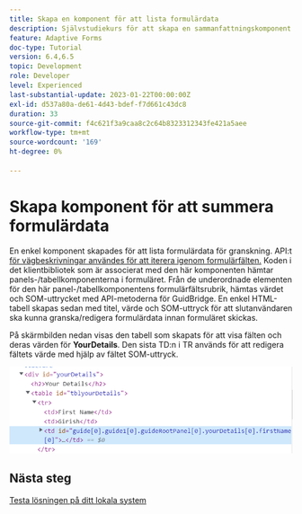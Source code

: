 ```yaml
---
title: Skapa en komponent för att lista formulärdata
description: Självstudiekurs för att skapa en sammanfattningskomponent för att granska formulärdata innan de skickas in.
feature: Adaptive Forms
doc-type: Tutorial
version: 6.4,6.5
topic: Development
role: Developer
level: Experienced
last-substantial-update: 2023-01-22T00:00:00Z
exl-id: d537a80a-de61-4d43-bdef-f7d661c43dc8
duration: 33
source-git-commit: f4c621f3a9caa8c2c64b8323312343fe421a5aee
workflow-type: tm+mt
source-wordcount: '169'
ht-degree: 0%

---
```


# Skapa komponent för att summera formulärdata

En enkel komponent skapades för att lista formulärdata för granskning. API:t [för vägbeskrivningar användes för att iterera igenom formulärfälten.](https://developer.adobe.com/experience-manager/reference-materials/6-5/forms/javascript-api/GuideBridge.html?q=visit) Koden i det klientbibliotek som är associerat med den här komponenten hämtar panels-/tabellkomponenterna i formuläret. Från de underordnade elementen för den här panel-/tabellkomponentens formulärfältsrubrik, hämtas värdet och SOM-uttrycket med API-metoderna för GuidBridge. En enkel HTML-tabell skapas sedan med titel, värde och SOM-uttryck för att slutanvändaren ska kunna granska/redigera formulärdata innan formuläret skickas.

På skärmbilden nedan visas den tabell som skapats för att visa fälten och deras värden för **YourDetails**. Den sista TD:n i TR används för att redigera fältets värde med hjälp av fältet SOM-uttryck.

![besök-func](assets/visit-function.png)

## Nästa steg

[Testa lösningen på ditt lokala system](./deploy-on-your-system.md)
